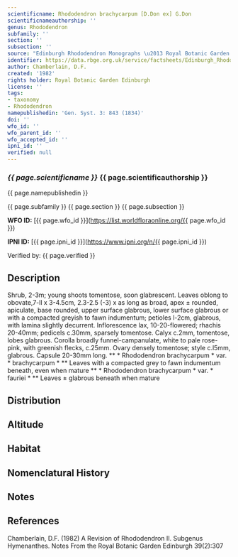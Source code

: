 ```yaml
---
scientificname: Rhododendron brachycarpum [D.Don ex] G.Don
scientificnameauthorship: ''
genus: Rhododendron
subfamily: ''
section: ''
subsection: ''
source: "Edinburgh Rhododendron Monographs \u2013 Royal Botanic Garden Edinburgh"
identifier: https://data.rbge.org.uk/service/factsheets/Edinburgh_Rhododendron_Monographs.xhtml
author: Chamberlain, D.F.
created: '1982'
rights holder: Royal Botanic Garden Edinburgh
license: ''
tags:
- taxonomy
- Rhododendron
namepublishedin: 'Gen. Syst. 3: 843 (1834)'
doi: ''
wfo_id: ''
wfo_parent_id: ''
wfo_accepted_id: ''
ipni_id: ''
verified: null
---
```

### _{{ page.scientificname }}_ {{ page.scientificauthorship }}
 {{ page.namepublishedin }}

{{ page.subfamily }} {{ page.section }} {{ page.subsection }}

**WFO ID:** [{{ page.wfo_id }}](https://list.worldfloraonline.org/{{ page.wfo_id }})

**IPNI ID:** [{{ page.ipni_id }}](https://www.ipni.org/n/{{ page.ipni_id }})

Verified by: {{ page.verified }}



## Description
Shrub, 2-3m; young shoots tomentose, soon glabrescent. Leaves oblong to obovate,7-ll x 3-4.5cm, 2.3-2.5 (-3) x as long as broad, apex ± rounded, apiculate, base rounded, upper surface glabrous, lower surface glabrous or with a compacted greyish to fawn indumentum; petioles l-2cm, glabrous, with lamina slightly decurrent. Inflorescence lax, 10-20-flowered; rhachis 20-40mm; pedicels c.30mm, sparsely tomentose. Calyx c.2mm, tomentose, lobes glabrous. Corolla broadly funnel-campanulate, white to pale rose-pink, with greenish flecks, c.25mm. Ovary densely tomentose; style c.l5mm, glabrous. Capsule 20-30mm long. ** * Rhododendron brachycarpum * var. * brachycarpum * ** Leaves with a compacted grey to fawn indumentum beneath, even when mature ** * Rhododendron brachycarpum * var. * fauriei * ** Leaves ± glabrous beneath when mature

## Distribution


## Altitude


## Habitat


## Nomenclatural History

                       
## Notes


## References

Chamberlain, D.F. (1982) A Revision of Rhododendron II. Subgenus Hymenanthes. Notes From the Royal Botanic Garden Edinburgh 39(2):307
